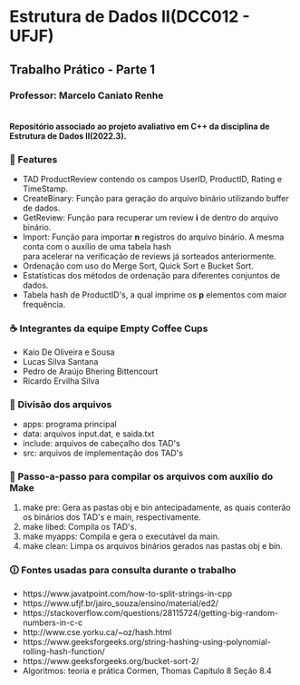 <h1>Estrutura de Dados II(DCC012 - UFJF)</h1>
<h2>Trabalho Prático - Parte 1</h2>

<h3>Professor: Marcelo Caniato Renhe</h3>

<h4><br>Repositório associado ao projeto avaliativo em C++ da disciplina de Estrutura de Dados II(2022.3).</p>

<h3>📌 Features</h3>
<ul type="square">
<li>TAD ProductReview contendo os campos UserID, ProductID, Rating e TimeStamp.</li>
<li>CreateBinary: Função para geração do arquivo binário utilizando buffer de dados.</li>
<li>GetReview: Função para recuperar um review <b>i</b> de dentro do arquivo binário.</li>
<li>Import: Função para importar <b>n</b> registros do arquivo binário. A mesma conta com o auxílio
de uma tabela hash<br>para acelerar na verificação de reviews já sorteados anteriormente.</li>
<li>Ordenação com uso do Merge Sort, Quick Sort e Bucket Sort.</li>
<li>Estatísticas dos métodos de ordenação para diferentes conjuntos de dados.</li>
<li>Tabela hash de ProductID's, a qual imprime os <b>p</b> elementos com maior frequência.</li>
</ul>


<h3>☕ Integrantes da equipe <b>Empty Coffee Cups</b></h3>

<ul>
<li>Kaio De Oliveira e Sousa</li>
<li>Lucas Silva Santana</li>
<li>Pedro de Araújo Bhering Bittencourt</li>
<li>Ricardo Ervilha Silva</li>
</ul>


<h3>📁 Divisão dos arquivos</h3>
<ul>
<li>apps: programa principal</li>
<li>data: arquivos input.dat, e saida.txt</li>
<li>include: arquivos de cabeçalho dos TAD's</li>
<li>src: arquivos de implementação dos TAD's</li>
</ul>


<h3>📗 Passo-a-passo para compilar os arquivos com auxílio do Make</h3>
<ol>
<li>make pre: Gera as pastas obj e bin antecipadamente, as quais conterão os binários dos TAD's e main, respectivamente.</li>
<li>make libed: Compila os TAD's.</li>
<li>make myapps: Compila e gera o executável da main.</li>
<li>make clean: Limpa os arquivos binários gerados nas pastas obj e bin.</li>
</ol>

<h3>🛈 Fontes usadas para consulta durante o trabalho</h3>
<ul>
<li>https://www.javatpoint.com/how-to-split-strings-in-cpp</li>
<li>https://www.ufjf.br/jairo_souza/ensino/material/ed2/</li>
<li>https://stackoverflow.com/questions/28115724/getting-big-random-numbers-in-c-c </li>
<li>http://www.cse.yorku.ca/~oz/hash.html</li>
<li>https://www.geeksforgeeks.org/string-hashing-using-polynomial-rolling-hash-function/</li>
<li>https://www.geeksforgeeks.org/bucket-sort-2/</li>
<li>Algoritmos: teoria e prática Cormen, Thomas Capítulo 8 Seção 8.4</li>
</ul>
